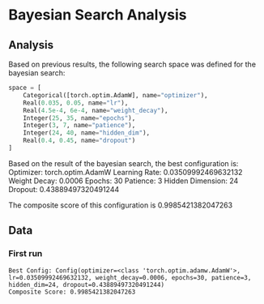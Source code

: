 # Bayesian Search Analysis

## Analysis

Based on previous results, the following search space was defined for the
bayesian search:

```python
space = [
    Categorical([torch.optim.AdamW], name="optimizer"),
    Real(0.035, 0.05, name="lr"),
    Real(4.5e-4, 6e-4, name="weight_decay"),
    Integer(25, 35, name="epochs"),
    Integer(3, 7, name="patience"),
    Integer(24, 40, name="hidden_dim"),
    Real(0.4, 0.45, name="dropout")
]
```

Based on the result of the bayesian search, the best configuration is:
Optimizer: torch.optim.AdamW
Learning Rate: 0.03509992469632132
Weight Decay: 0.0006
Epochs: 30
Patience: 3
Hidden Dimension: 24
Dropout: 0.43889497320491244

The composite score of this configuration is 0.9985421382047263

## Data

### First run

```text
Best Config: Config(optimizer=<class 'torch.optim.adamw.AdamW'>, lr=0.03509992469632132, weight_decay=0.0006, epochs=30, patience=3, hidden_dim=24, dropout=0.43889497320491244)
Composite Score: 0.9985421382047263
```
